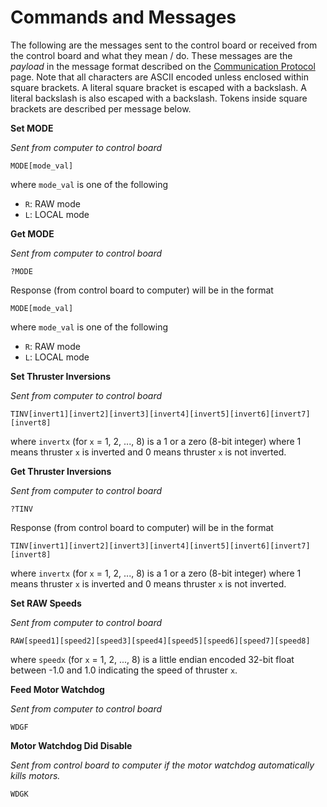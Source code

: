 
# Commands and Messages

The following are the messages sent to the control board or received from the control board and what they mean / do. These messages are the *payload* in the message format described on the [Communication Protocol](./comm_protocol.md) page. Note that all characters are ASCII encoded unless enclosed within square brackets. A literal square bracket is escaped with a backslash. A literal backslash is also escaped with a backslash. Tokens inside square brackets are described per message below.


**Set MODE**

*Sent from computer to control board*

```
MODE[mode_val]
```

where `mode_val` is one of the following

- `R`: RAW mode
- `L`: LOCAL mode


**Get MODE**

*Sent from computer to control board*

```
?MODE
```

Response (from control board to computer) will be in the format

```
MODE[mode_val]
```

where `mode_val` is one of the following

- `R`: RAW mode
- `L`: LOCAL mode


**Set Thruster Inversions**

*Sent from computer to control board*

```
TINV[invert1][invert2][invert3][invert4][invert5][invert6][invert7][invert8]
```

where `invertx` (for `x` = 1, 2, ..., 8) is a 1 or a zero (8-bit integer) where 1 means thruster `x` is inverted and 0 means thruster `x` is not inverted.


**Get Thruster Inversions**

*Sent from computer to control board*

```
?TINV
```

Response (from control board to computer) will be in the format

```
TINV[invert1][invert2][invert3][invert4][invert5][invert6][invert7][invert8]
```

where `invertx` (for `x` = 1, 2, ..., 8) is a 1 or a zero (8-bit integer) where 1 means thruster `x` is inverted and 0 means thruster `x` is not inverted.


**Set RAW Speeds**

*Sent from computer to control board*

```
RAW[speed1][speed2][speed3][speed4][speed5][speed6][speed7][speed8]
```

where `speedx` (for `x` = 1, 2, ..., 8) is a little endian encoded 32-bit float between -1.0 and 1.0 indicating the speed of thruster `x`.


**Feed Motor Watchdog**

*Sent from computer to control board*

```
WDGF
```


**Motor Watchdog Did Disable**

*Sent from control board to computer if the motor watchdog automatically kills motors.*

```
WDGK
```

